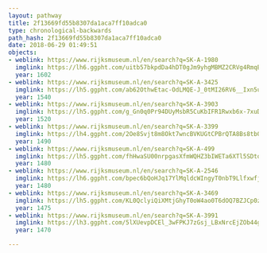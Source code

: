 ```yaml
---
layout: pathway
title: 2f13669fd55b8307da1aca7ff10adca0
type: chronological-backwards
path_hash: 2f13669fd55b8307da1aca7ff10adca0
date: 2018-06-29 01:49:51
objects:
- weblink: https://www.rijksmuseum.nl/en/search?q=SK-A-1980
  imglink: https://lh6.ggpht.com/uitb57bkpdDa4hDT0gJm9yhgMBMZ2CRVg4RmqBeqdRlqh-Jr6MuwcYfH6oEOgH8aUjWTOAEJZ04yrNjiO_qqqgff1Cg=s200
  year: 1602
- weblink: https://www.rijksmuseum.nl/en/search?q=SK-A-3425
  imglink: https://lh5.ggpht.com/ab62OthwEtac-OdLMQE-J_0tMI26RV6__Ixn5uvM30NLCIy5uuPf7eRLGwsq9ljCtSbUII9mBlGbTJY_REJCXVoiRA=s200
  year: 1540
- weblink: https://www.rijksmuseum.nl/en/search?q=SK-A-3903
  imglink: https://lh5.ggpht.com/g_Gn0q0Pr94DUyMsbR5CuKbIFR1Rwxb6x-7xuDeBAER67fJ_Oz5WsCKYwlHTAL0iEjVbG4RMq23wvwtRz0Coo7X_CYQ=s200
  year: 1520
- weblink: https://www.rijksmuseum.nl/en/search?q=SK-A-3399
  imglink: https://lh4.ggpht.com/2Oe8Svjt8m8Okt7wncBVKUGtCPBrQTA8Bs8tb0p2QgttGKOW3YR9AFvP0kLcF21kOkBfcuMMJH0KZz2G0JPBqQt1KQY=s200
  year: 1490
- weblink: https://www.rijksmuseum.nl/en/search?q=SK-A-499
  imglink: https://lh5.ggpht.com/fhHwaSU00nrpgasXfmWQHZ3bIWETa6XTl5SDtq9RGQyLoslFRcxcHCdYuSot9BnS_rSz3QhrAA6oVVQ8e661Q3LebY4=s200
  year: 1480
- weblink: https://www.rijksmuseum.nl/en/search?q=SK-A-2546
  imglink: https://lh6.ggpht.com/bpec6bQoHJq17YlMqldcWIngyT0nbT9Llfxwfj69cUjJHOeCgxV8G9iqMPw4YLEz54ff5YdVbO5RUmNPaLjTQqxpNdo=s200
  year: 1480
- weblink: https://www.rijksmuseum.nl/en/search?q=SK-A-3469
  imglink: https://lh5.ggpht.com/KL0QclyiQiXMtjGhyT0oW4ao0T6dOQ7BZJCp0zJKuoOVlS67oFU5Ins7PlH4UPCx159tSJhODhPSoK4jyqJe8fYPHRM=s200
  year: 1475
- weblink: https://www.rijksmuseum.nl/en/search?q=SK-A-3991
  imglink: https://lh3.ggpht.com/5lXUevpDCEl_3wFPKJ7zGsj_LBxNrcEjZOb44gZEwuT5CZ962aDu0OWnm568CAVkqzlQ_K4fugKG0IyG6k1kKaFd1VOp=s200
  year: 1470

---
```

